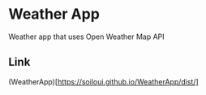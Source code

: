 # Weather App

Weather app that uses Open Weather Map API

## Link

(WeatherApp)[https://soiloui.github.io/WeatherApp/dist/]
